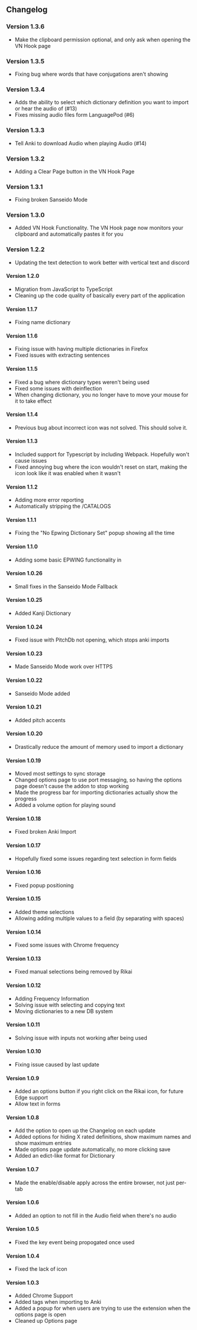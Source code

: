 ## Changelog

### Version 1.3.6
 * Make the clipboard permission optional, and only ask when opening the VN Hook page

### Version 1.3.5
 * Fixing bug where words that have conjugations aren't showing

### Version 1.3.4
 * Adds the ability to select which dictionary definition you want to import or hear the audio of (#13)
 * Fixes missing audio files form LanguagePod (#6)

### Version 1.3.3
 * Tell Anki to download Audio when playing Audio (#14)

### Version 1.3.2
 * Adding a Clear Page button in the VN Hook Page

### Version 1.3.1
 * Fixing broken Sanseido Mode

### Version 1.3.0
 * Added VN Hook Functionality. The VN Hook page now monitors your clipboard and automatically pastes it for you

### Version 1.2.2
 * Updating the text detection to work better with vertical text and discord

#### Version 1.2.0
 * Migration from JavaScript to TypeScript
 * Cleaning up the code quality of basically every part of the application

#### Version 1.1.7
 * Fixing name dictionary

#### Version 1.1.6
 * Fixing issue with having multiple dictionaries in Firefox
 * Fixed issues with extracting sentences

#### Version 1.1.5
 * Fixed a bug where dictionary types weren't being used
 * Fixed some issues with deinflection
 * When changing dictionary, you no longer have to move your mouse for it to take effect

#### Version 1.1.4
 * Previous bug about incorrect icon was not solved. This should solve it.

#### Version 1.1.3
 * Included support for Typescript by including Webpack. Hopefully won't cause issues
 * Fixed annoying bug where the icon wouldn't reset on start, making the icon look like it was enabled when it wasn't

#### Version 1.1.2
 * Adding more error reporting
 * Automatically stripping the /CATALOGS

#### Version 1.1.1
 * Fixing the "No Epwing Dictionary Set" popup showing all the time

#### Version 1.1.0
 * Adding some basic EPWING functionality in

#### Version 1.0.26
 * Small fixes in the Sanseido Mode Fallback

#### Version 1.0.25
 * Added Kanji Dictionary

#### Version 1.0.24
 * Fixed issue with PitchDb not opening, which stops anki imports

#### Version 1.0.23
 * Made Sanseido Mode work over HTTPS

#### Version 1.0.22
 * Sanseido Mode added

#### Version 1.0.21
 * Added pitch accents

#### Version 1.0.20
 * Drastically reduce the amount of memory used to import a dictionary

#### Version 1.0.19
 * Moved most settings to sync storage
 * Changed options page to use port messaging, so having the options page doesn't cause the addon to stop working
 * Made the progress bar for importing dictionaries actually show the progress
 * Added a volume option for playing sound

#### Version 1.0.18
 * Fixed broken Anki Import

#### Version 1.0.17
 * Hopefully fixed some issues regarding text selection in form fields

#### Version 1.0.16
 * Fixed popup positioning

#### Version 1.0.15
 * Added theme selections
 * Allowing adding multiple values to a field (by separating with spaces)

#### Version 1.0.14
 * Fixed some issues with Chrome frequency

#### Version 1.0.13
 * Fixed manual selections being removed by Rikai

#### Version 1.0.12
 * Adding Frequency Information
 * Solving issue with selecting and copying text
 * Moving dictionaries to a new DB system

#### Version 1.0.11
 * Solving issue with inputs not working after being used

#### Version 1.0.10
 * Fixing issue caused by last update

#### Version 1.0.9
 * Added an options button if you right click on the Rikai icon, for future Edge support
 * Allow text in forms

#### Version 1.0.8
 * Add the option to open up the Changelog on each update
 * Added options for hiding X rated definitions, show maximum names and show maximum entries
 * Made options page update automatically, no more clicking save
 * Added an edict-like format for Dictionary

#### Version 1.0.7
 * Made the enable/disable apply across the entire browser, not just per-tab

#### Version 1.0.6
 * Added an option to not fill in the Audio field when there's no audio

#### Version 1.0.5
 * Fixed the key event being propogated once used

#### Version 1.0.4
 * Fixed the lack of icon

#### Version 1.0.3
 * Added Chrome Support
 * Added tags when importing to Anki
 * Added a popup for when users are trying to use the extension when the options page is open
 * Cleaned up Options page
